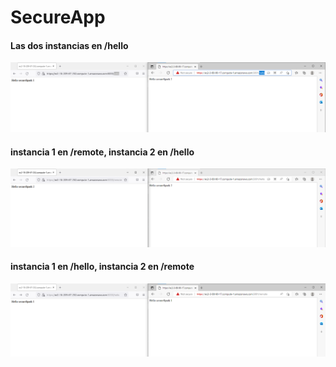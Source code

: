# SecureApp

#### Las dos instancias en /hello
![](./img/1.PNG)

#### instancia 1 en /remote, instancia 2 en /hello
![](./img/2.PNG)

#### instancia 1 en /hello, instancia 2 en /remote
![](./img/3.PNG)
